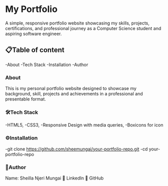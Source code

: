 # My Portfolio
A simple, responsive portfolio website showcasing my skills, projects, certifications, and professional journey as a Computer Science student and aspiring software engineer.
## 📋Table of content
-About
-Tech Stack
-Installation
-Author
### About
This is my personal portfolio website designed to showcase my background, skill, projects and achievements in a professional and presentable format.
### 🛠️Tech Stack
-HTML5,
-CSS3,
-Responsive Design with media queries,
-Boxicons for icon
### ⚙️Installation
-git clone https://github.com/sheemungai/your-portfolio-repo.git
-cd your-portfolio-repo
### 👩Author
Name: Sheilla Njeri Mungai
🔗 LinkedIn
🐙 GitHub


